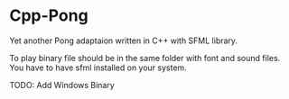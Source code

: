 # Cpp-Pong
Yet another Pong adaptaion written in C++ with SFML library.

To play binary file should be in the same folder with font and sound files. You have to have sfml installed on your system.

TODO:
Add Windows Binary
